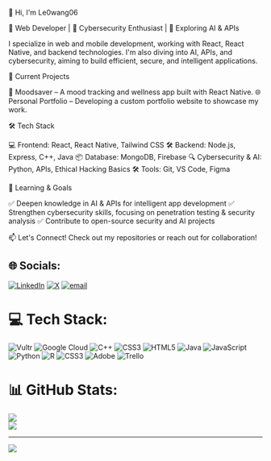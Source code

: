 👋 Hi, I'm Le0wang06

🚀 Web Developer | 🔐 Cybersecurity Enthusiast | 🤖 Exploring AI & APIs

I specialize in web and mobile development, working with React, React Native, and backend technologies. I'm also diving into AI, APIs, and cybersecurity, aiming to build efficient, secure, and intelligent applications.

🔹 Current Projects

📱 Moodsaver – A mood tracking and wellness app built with React Native. 🌐 Personal Portfolio – Developing a custom portfolio website to showcase my work.

🛠️ Tech Stack

💻 Frontend: React, React Native, Tailwind CSS
🛠️ Backend: Node.js, Express, C++, Java
📦 Database: MongoDB, Firebase
🔍 Cybersecurity & AI: Python, APIs, Ethical Hacking Basics
🛠 Tools: Git, VS Code, Figma

🎯 Learning & Goals

✅ Deepen knowledge in AI & APIs for intelligent app development
✅ Strengthen cybersecurity skills, focusing on penetration testing & security analysis
✅ Contribute to open-source security and AI projects

📫 Let's Connect! Check out my repositories or reach out for collaboration!

## 🌐 Socials:
[![LinkedIn](https://img.shields.io/badge/LinkedIn-%230077B5.svg?logo=linkedin&logoColor=white)](https://linkedin.com/in/https://www.linkedin.com/in/leo-wang-2b41a4309/) [![X](https://img.shields.io/badge/X-black.svg?logo=X&logoColor=white)](https://x.com/https://x.com/x1angNFT) [![email](https://img.shields.io/badge/Email-D14836?logo=gmail&logoColor=white)](mailto:098leowang@gmail.com) 

# 💻 Tech Stack:
![Vultr](https://img.shields.io/badge/Vultr-007BFC.svg?style=for-the-badge&logo=vultr) ![Google Cloud](https://img.shields.io/badge/GoogleCloud-%234285F4.svg?style=for-the-badge&logo=google-cloud&logoColor=white) ![C++](https://img.shields.io/badge/c++-%2300599C.svg?style=for-the-badge&logo=c%2B%2B&logoColor=white) ![CSS3](https://img.shields.io/badge/css3-%231572B6.svg?style=for-the-badge&logo=css3&logoColor=white) ![HTML5](https://img.shields.io/badge/html5-%23E34F26.svg?style=for-the-badge&logo=html5&logoColor=white) ![Java](https://img.shields.io/badge/java-%23ED8B00.svg?style=for-the-badge&logo=openjdk&logoColor=white) ![JavaScript](https://img.shields.io/badge/javascript-%23323330.svg?style=for-the-badge&logo=javascript&logoColor=%23F7DF1E) ![Python](https://img.shields.io/badge/python-3670A0?style=for-the-badge&logo=python&logoColor=ffdd54) ![R](https://img.shields.io/badge/r-%23276DC3.svg?style=for-the-badge&logo=r&logoColor=white) ![CSS3](https://img.shields.io/badge/css3-%231572B6.svg?style=for-the-badge&logo=css3&logoColor=white) ![Adobe](https://img.shields.io/badge/adobe-%23FF0000.svg?style=for-the-badge&logo=adobe&logoColor=white) ![Trello](https://img.shields.io/badge/Trello-%23026AA7.svg?style=for-the-badge&logo=Trello&logoColor=white)
# 📊 GitHub Stats:
![](https://github-readme-stats.vercel.app/api?username=Le0wang06&theme=dark&hide_border=false&include_all_commits=false&count_private=false)<br/>
![](https://github-readme-stats.vercel.app/api/top-langs/?username=Le0wang06&theme=dark&hide_border=false&include_all_commits=false&count_private=false&layout=compact)

---
[![](https://visitcount.itsvg.in/api?id=Le0wang06&icon=0&color=0)](https://visitcount.itsvg.in)

<!-- Proudly created with GPRM ( https://gprm.itsvg.in ) -->
